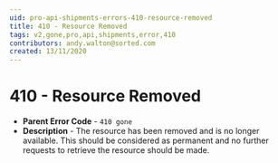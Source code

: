 ```yaml
---
uid: pro-api-shipments-errors-410-resource-removed
title: 410 - Resource Removed
tags: v2,gone,pro,api,shipments,error,410
contributors: andy.walton@sorted.com
created: 13/11/2020
---
```

# 410 - Resource Removed

* **Parent Error Code** - `410 gone`
* **Description** - The resource has been removed and is no longer available. This should be considered as permanent and no further requests to retrieve the resource should be made.